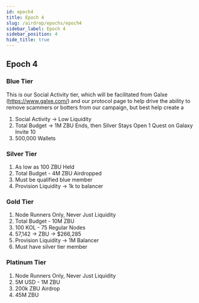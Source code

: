 ```yaml
---
id: epoch4
title: Epoch 4
slug: /airdrop/epochs/epoch4
sidebar_label: Epoch 4
sidebar_position: 4
hide_title: true
---
```

<h2> Epoch 4 </h2>

### Blue Tier

This is our Social Activity tier, which will be facilitated from Galxe (https://www.galxe.com/) and our protocol page to help drive the ability to remove scammers or botters from our campaign, but best help create a 

1. Social Activity → Low Liquidity
2. Total Budget → 1M ZBU Ends, then Silver Stays Open 1 Quest on Galaxy Invite 10 
3. 500,000 Wallets

### Silver Tier

1. As low as 100 ZBU Held
2. Total Budget - 4M ZBU Airdropped
3. Must be qualified blue member
4. Provision Liquidity → 1k to balancer

### Gold Tier

1. Node Runners Only, Never Just Liquidity
2. Total Budget - 10M ZBU
3. 100 KOL - 75 Regular Nodes
4. 57,142 → ZBU → $266,285
5. Provision Liquidity → 1M Balancer
6. Must have silver tier member

### Platinum Tier

1. Node Runners Only, Never Just Liquidity
2. 5M USD - 1M ZBU
3. 200k ZBU Airdrop
4. 45M ZBU


